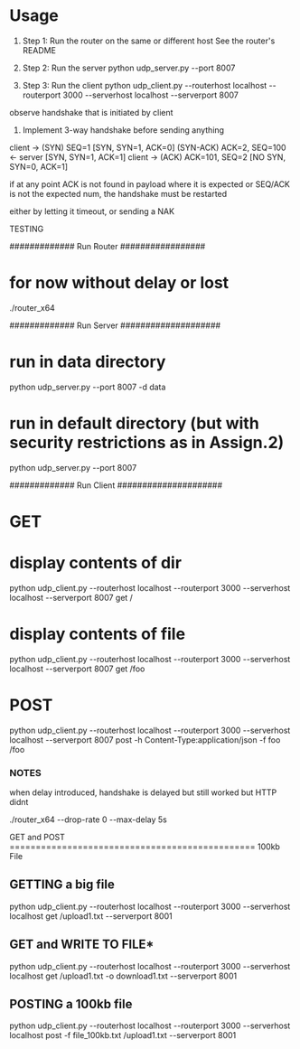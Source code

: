 # Usage

1. Step 1: Run the router on the same or different host
   See the router's README

2. Step 2: Run the server
   python udp_server.py --port 8007

3. Step 3: Run the client
   python udp_client.py --routerhost localhost --routerport 3000 --serverhost localhost --serverport 8007



observe handshake that is initiated by client   

1. Implement 3-way handshake before sending anything

client  -> (SYN) SEQ=1                                            [SYN, SYN=1, ACK=0]
            (SYN-ACK) ACK=2, SEQ=100    <- server                 [SYN, SYN=1, ACK=1]
client  -> (ACK) ACK=101, SEQ=2                                 [NO SYN, SYN=0, ACK=1]


if at any point ACK is not found in payload where it is expected
or SEQ/ACK is not the expected num,
the handshake must be restarted

either by letting it timeout, or sending a NAK


TESTING

############# Run Router #################
# for now without delay or lost

./router_x64


############# Run Server ####################
# run in data directory
python udp_server.py --port 8007 -d data            	

# run in default directory (but with security restrictions as in Assign.2)
python udp_server.py --port 8007



############# Run Client #####################

# GET

# display contents of dir

python udp_client.py --routerhost localhost --routerport 3000 --serverhost localhost --serverport 8007 get /

# display contents of file
python udp_client.py --routerhost localhost --routerport 3000 --serverhost localhost --serverport 8007 get /foo

# POST

 python udp_client.py --routerhost localhost --routerport 3000 --serverhost localhost --serverport 8007 post -h Content-Type:application/json -f foo /foo


### NOTES ####
when delay introduced, handshake is delayed but still worked
but HTTP didnt

./router_x64 --drop-rate 0 --max-delay 5s


GET and POST ===============================================
100kb File


## GETTING a big file

python udp_client.py --routerhost localhost --routerport 3000 --serverhost localhost get /upload1.txt --serverport 8001

## **GET and WRITE TO FILE***
python udp_client.py --routerhost localhost --routerport 3000 --serverhost localhost get /upload1.txt -o download1.txt --serverport 8001


## POSTING a 100kb file

python udp_client.py --routerhost localhost --routerport 3000 --serverhost localhost post -f file_100kb.txt /upload1.txt --serverport 8001